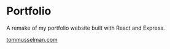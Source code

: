 # Portfolio

A remake of my portfolio website built with React and Express.

[tommusselman.com](https://www.tommusselamn.com)
